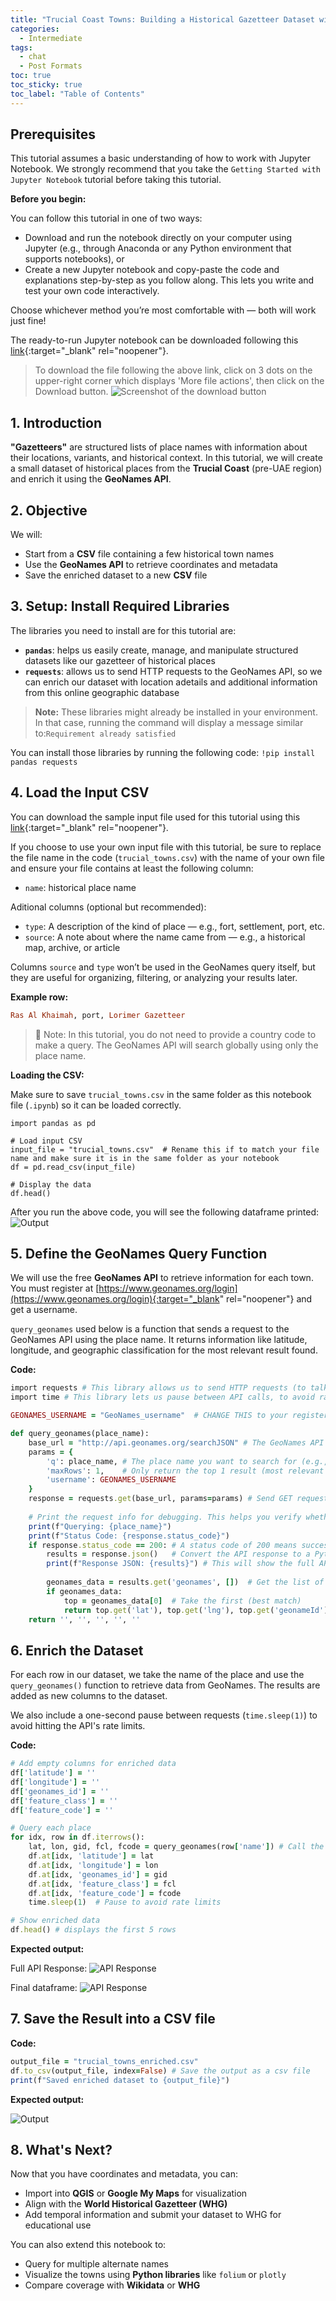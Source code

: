 ```yaml
---
title: "Trucial Coast Towns: Building a Historical Gazetteer Dataset with GeoNames"
categories:
  - Intermediate
tags:
  - chat
  - Post Formats
toc: true
toc_sticky: true
toc_label: "Table of Contents"
---
```


## Prerequisites

This tutorial assumes a basic understanding of how to work with Jupyter Notebook. We strongly recommend that you take the `Getting Started with Jupyter Notebook` tutorial before taking this tutorial.

**Before you begin:**

You can follow this tutorial in one of two ways:

- Download and run the notebook directly on your computer using Jupyter (e.g., through Anaconda or any Python environment that supports notebooks), or
- Create a new Jupyter notebook and copy-paste the code and explanations step-by-step as you follow along. This lets you write and test your own code interactively.

Choose whichever method you’re most comfortable with — both will work just fine!

The ready-to-run Jupyter notebook can be downloaded following this [link](https://github.com/dhp-toolkit/dhp-toolkit.github.io/blob/master/assets/notebooks/QueryingGeoNames.ipynb){:target="_blank" rel="noopener"}. 

> To download the file following the above link, click on 3 dots on the upper-right corner which displays 'More file actions', then click on the Download button.
![Screenshot of the download button](/assets/images/geonames/tutorial-geonames-1.1.png)


## 1. Introduction

**"Gazetteers"** are structured lists of place names with information about their locations, variants, and historical context. In this tutorial, we will create a small dataset of historical places from the **Trucial Coast** (pre-UAE region) and enrich it using the **GeoNames API**.

## 2. Objective
We will:
- Start from a **CSV** file containing a few historical town names
- Use the **GeoNames API** to retrieve coordinates and metadata
- Save the enriched dataset to a new **CSV** file


## 3. Setup: Install Required Libraries

The libraries you need to install are for this tutorial are:

- **`pandas`**: helps us easily create, manage, and manipulate structured datasets like our gazetteer of historical places
- **`requests`**: allows us to send HTTP requests to the GeoNames API, so we can enrich our dataset with location adetails and additional information from this online geographic database

> **Note:** These libraries might already be installed in your environment. In that case, running the command will display a message similar to:`Requirement already satisfied`

You can install those libraries by running the following code:
```!pip install pandas requests```

## 4. Load the Input CSV

You can download the sample input file used for this tutorial using this [link](https://github.com/dhp-toolkit/dhp-toolkit.github.io/blob/master/assets/trucial_towns.zip){:target="_blank" rel="noopener"}.

If you choose to use your own input file with this tutorial, be sure to replace the file name in the code (`trucial_towns.csv`) with the name of your own file and ensure your file contains at least the following column:
- `name`: historical place name

Aditional columns (optional but recommended):
- `type`: A description of the kind of place — e.g., fort, settlement, port, etc.
- `source`: A note about where the name came from — e.g., a historical map, archive, or article

Columns `source` and `type` won’t be used in the GeoNames query itself, but they are useful for organizing, filtering, or analyzing your results later.

**Example row:**

```ruby
Ras Al Khaimah,	port, Lorimer Gazetteer
```
> 📌 Note: In this tutorial, you do not need to provide a country code to make a query. The GeoNames API will search globally using only the place name.


**Loading the CSV:**

Make sure to save `trucial_towns.csv` in the same folder as this notebook file (`.ipynb`) so it can be loaded correctly.

```rubys
import pandas as pd

# Load input CSV
input_file = "trucial_towns.csv"  # Rename this if to match your file name and make sure it is in the same folder as your notebook
df = pd.read_csv(input_file)

# Display the data
df.head()
```

After you run the above code, you will see the following dataframe printed:
![Output](/assets/images/geonames/tutorial-geonames-4.1.png)


## 5. Define the GeoNames Query Function

We will use the free **GeoNames API** to retrieve information for each town. You must register at [https://www.geonames.org/login](https://www.geonames.org/login){:target="_blank" rel="noopener"} and get a username.

`query_geonames` used below is a function that sends a request to the GeoNames API using the place name. It returns information like latitude, longitude, and geographic classification for the most relevant result found.

**Code:**

```ruby
import requests # This library allows us to send HTTP requests (to talk to web APIs)
import time # This library lets us pause between API calls, to avoid rate limits

GEONAMES_USERNAME = "GeoNames_username"  # CHANGE THIS to your registered GeoNames username

def query_geonames(place_name):
    base_url = "http://api.geonames.org/searchJSON" # The GeoNames API endpoint
    params = {
        'q': place_name, # The place name you want to search for (e.g., "Sharjah")
        'maxRows': 1,    # Only return the top 1 result (most relevant match)
        'username': GEONAMES_USERNAME
    }
    response = requests.get(base_url, params=params) # Send GET request to GeoNames
    
    # Print the request info for debugging. This helps you verify whether the request worked.
    print(f"Querying: {place_name}")
    print(f"Status Code: {response.status_code}") 
    if response.status_code == 200: # A status code of 200 means success.
        results = response.json()   # Convert the API response to a Python dictionary
        print(f"Response JSON: {results}") # This will show the full API response
        
        geonames_data = results.get('geonames', [])  # Get the list of results
        if geonames_data:
            top = geonames_data[0]  # Take the first (best match)
            return top.get('lat'), top.get('lng'), top.get('geonameId'), top.get('fcl'), top.get('fcode')
    return '', '', '', '', ''
```


## 6. Enrich the Dataset

For each row in our dataset, we take the name of the place and use the `query_geonames()` function to retrieve data from GeoNames. The results are added as new columns to the dataset.

We also include a one-second pause between requests (`time.sleep(1)`) to avoid hitting the API's rate limits.

**Code:**

```ruby
# Add empty columns for enriched data
df['latitude'] = ''
df['longitude'] = ''
df['geonames_id'] = ''
df['feature_class'] = ''
df['feature_code'] = ''

# Query each place
for idx, row in df.iterrows():
    lat, lon, gid, fcl, fcode = query_geonames(row['name']) # Call the query_geonames function for each row listed in the dataframe
    df.at[idx, 'latitude'] = lat
    df.at[idx, 'longitude'] = lon
    df.at[idx, 'geonames_id'] = gid
    df.at[idx, 'feature_class'] = fcl
    df.at[idx, 'feature_code'] = fcode
    time.sleep(1)  # Pause to avoid rate limits

# Show enriched data
df.head() # displays the first 5 rows
```

**Expected output:**

Full API Response:
![API Response](/assets/images/geonames/tutorial-geonames-6.1.png)

Final dataframe:
![API Response](/assets/images/geonames/tutorial-geonames-6.2.png)

## 7. Save the Result into a CSV file

**Code:**

```ruby
output_file = "trucial_towns_enriched.csv"
df.to_csv(output_file, index=False) # Save the output as a csv file
print(f"Saved enriched dataset to {output_file}")
```
**Expected output:**

![Output](/assets/images/geonames/tutorial-geonames-7.1.png)


## 8. What's Next?

Now that you have coordinates and metadata, you can:
- Import into **QGIS** or **Google My Maps** for visualization
- Align with the **World Historical Gazetteer (WHG)**
- Add temporal information and submit your dataset to WHG for educational use

You can also extend this notebook to:
- Query for multiple alternate names
- Visualize the towns using **Python libraries** like `folium` or `plotly`
- Compare coverage with **Wikidata** or **WHG**
